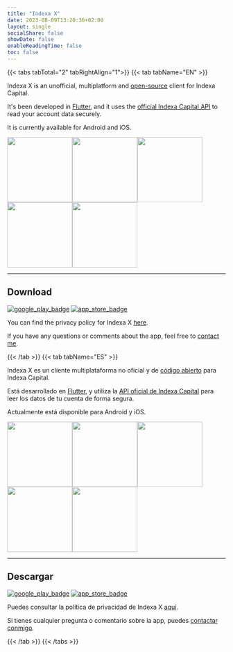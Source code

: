 ```yaml
---
title: "Indexa X"
date: 2023-08-09T13:20:36+02:00
layout: single
socialShare: false
showDate: false
enableReadingTime: false
toc: false
---
```


{{< tabs tabTotal="2" tabRightAlign="1">}}
{{< tab tabName="EN" >}}

Indexa X is an unofficial, multiplatform and [open-source](https://github.com/victor-marino/indexax) client for Indexa Capital.

It's been developed in [Flutter](https://flutter.dev/), and it uses the [official Indexa Capital API](https://indexacapital.com/en/api-rest-v1) to read your account data securely.

It is currently available for Android and iOS.

<div><img src="/images/indexax/screenshot_01_500.png" width=150/><img src="/images/indexax/screenshot_02_500.png" width=150/><img src="/images/indexax/screenshot_03_500.png" width=150/><img src="/images/indexax/screenshot_04_500.png" width=150/><img src="/images/indexax/screenshot_05_500.png" width=150/></div>

---

## Download
[![google_play_badge](/images/indexax/google-play-badge-en.png)](https://play.google.com/store/apps/details?id=com.victormarino.indexax)  [![app_store_badge](/images/indexax/app-store-badge-en.png)](https://apps.apple.com/es/app/indexa-x/id1637446036)

You can find the privacy policy for Indexa X [here](/indexax/privacy-policy).

If you have any questions or comments about the app, feel free to [contact me](mailto:indexax@victormarino.com).

{{< /tab >}}
{{< tab tabName="ES" >}}

Indexa X es un cliente multiplataforma no oficial y de [código abierto](https://github.com/victor-marino/indexax) para Indexa Capital.

Está desarrollado en [Flutter](https://flutter.dev/), y utiliza la [API oficial de Indexa Capital](https://indexacapital.com/en/api-rest-v1) para leer los datos de tu cuenta de forma segura.

Actualmente está disponible para Android y iOS.

<div><img src="/images/indexax/screenshot_01_500.png" width=150/><img src="/images/indexax/screenshot_02_500.png" width=150/><img src="/images/indexax/screenshot_03_500.png" width=150/><img src="/images/indexax/screenshot_04_500.png" width=150/><img src="/images/indexax/screenshot_05_500.png" width=150/></div>

---

## Descargar
[![google_play_badge](/images/indexax/google-play-badge-es.png)](https://play.google.com/store/apps/details?id=com.victormarino.indexax)  [![app_store_badge](/images/indexax/app-store-badge-es.png)](https://apps.apple.com/es/app/indexa-x/id1637446036)

Puedes consultar la política de privacidad de Indexa X [aquí](/indexax/privacy-policy).

Si tienes cualquier pregunta o comentario sobre la app, puedes [contactar conmigo](mailto:indexax@victormarino.com).

{{< /tab >}}
{{< /tabs >}}